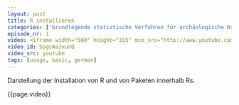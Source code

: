 ```yaml
---
layout: post
title: R installieren
categories: ['Grundlegende statistische Verfahren für archäologische Datenanalyse in R 2012']
episode_nr: 1
video: <iframe width="560" height="315" mce_src="http://www.youtube.com/embed/SpgcWaJxunQ" frameborder="0" allowfullscreen="" src="http://www.youtube.com/embed/SpgcWaJxunQ"></iframe>
video_id: SpgcWaJxunQ
video_src: youtube
tags: [usage, basic, german]
---
```


Darstellung der Installation von R und von Paketen innerhalb Rs.
<!--more-->
{{page.video}}
